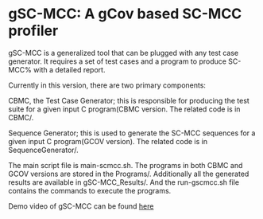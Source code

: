 # gSC-MCC: A gCov based SC-MCC profiler

gSC-MCC is a generalized tool that can be plugged with any test case generator. It requires a set of test cases and a program to produce SC-MCC% with a detailed report.     

Currently in this version, there are two primary components:

CBMC, the Test Case Generator; this is responsible for producing the test suite for a given input C program(CBMC version. The related code is in CBMC/.

Sequence Generator; this is used to generate the SC-MCC sequences for a given input C program(GCOV version). The related code is in SequenceGenerator/.

The main script file is main-scmcc.sh. The programs in both CBMC and GCOV versions are stored in the Programs/. Additionally all the generated results are available in gSC-MCC_Results/. And the run-gscmcc.sh file contains the commands to execute the programs.

Demo video of gSC-MCC can be found [here](https://drive.google.com/file/d/1XLuoEZxL-rOfr1SCf-QXuuzkzPWJWyUp/view?usp=sharing)
